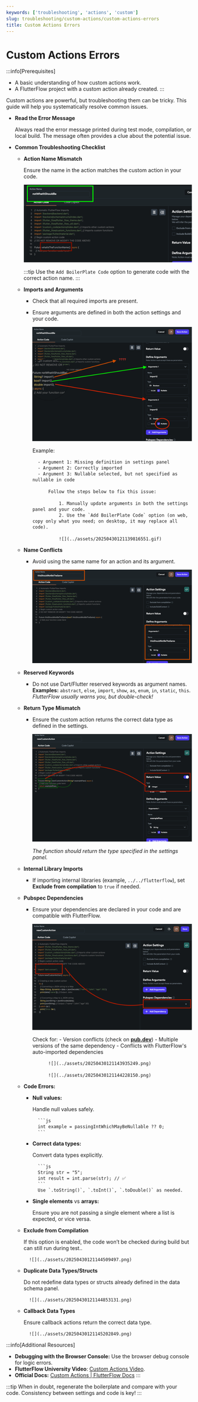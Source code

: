 ```yaml
---
keywords: ['troubleshooting', 'actions', 'custom']
slug: troubleshooting/custom-actions/custom-actions-errors
title: Custom Actions Errors
---
```

# Custom Actions Errors

:::info[Prerequisites]
- A basic understanding of how custom actions work.
- A FlutterFlow project with a custom action already created.
:::


Custom actions are powerful, but troubleshooting them can be tricky. This guide will help you systematically resolve common issues.


- **Read the Error Message**

    Always read the error message printed during test mode, compilation, or local build. The message often provides a clue about the potential issue.

- **Common Troubleshooting Checklist**

    - **Action Name Mismatch**

        Ensure the name in the action matches the custom action in your code.

        ![](../assets/20250430121138021235.png)

        :::tip
        Use the `Add BoilerPlate Code` option to generate code with the correct action name.
        :::

    - **Imports and Arguments**

        - Check that all required imports are present.
        - Ensure arguments are defined in both the action settings and your code.

            ![](../assets/20250430121138830209.png)

            Example:

                - Argument 1: Missing definition in settings panel
                - Argument 2: Correctly imported
                - Argument 3: Nullable selected, but not specified as nullable in code

                    Follow the steps below to fix this issue:

                        1. Manually update arguments in both the settings panel and your code.
                        2. Use the `Add BoilerPlate Code` option (on web, copy only what you need; on desktop, it may replace all code).

                        ![](../assets/20250430121139816551.gif)

    - **Name Conflicts**

        - Avoid using the same name for an action and its argument.

            ![](../assets/20250430121142594662.png)

    - **Reserved Keywords**

        - Do not use Dart/Flutter reserved keywords as argument names. **Examples:** `abstract`, `else`, `import`, `show`, `as`, `enum`, `in`, `static`, `this`.
        *FlutterFlow usually warns you, but double-check!*

    - **Return Type Mismatch**

        - Ensure the custom action returns the correct data type as defined in the settings.

            ![](../assets/20250430121143268592.png)

            *The function should return the type specified in the settings panel.*

    - **Internal Library Imports**

        - If importing internal libraries (example, `../../flutterflow`), set **Exclude from compilation** to `true` if needed.

    - **Pubspec Dependencies**

        - Ensure your dependencies are declared in your code and are compatible with FlutterFlow.

            ![](../assets/20250430121143614166.png)

            Check for:
                - Version conflicts (check on **[pub.dev](https://pub.dev)**)
                - Multiple versions of the same dependency
                - Conflicts with FlutterFlow's auto-imported dependencies

                    ![](../assets/20250430121143935249.png)

                    ![](../assets/20250430121144228150.png)

    - **Code Errors:**

        - **Null values:**
            
            Handle null values safely.

                ```js
                int example = passingIntWhichMayBeNullable ?? 0;
                ```
        - **Correct data types:**

            Convert data types explicitly.

                ```js
                String str = "5";
                int result = int.parse(str); // ✅
                ```
                Use `.toString()`, `.toInt()`, `.toDouble()` as needed.

        - **Single elements** vs **arrays:**
            
            Ensure you are not passing a single element where a list is expected, or vice versa.

    - **Exclude from Compilation**

        If this option is enabled, the code won’t be checked during build but can still run during test..

            ![](../assets/20250430121144509497.png)

    - **Duplicate Data Types/Structs**

        Do not redefine data types or structs already defined in the data schema panel.

            ![](../assets/20250430121144853131.png)

    - **Callback Data Types**

        Ensure callback actions return the correct data type.

            ![](../assets/20250430121145202849.png)


:::info[Additional Resources]
- **Debugging with the Browser Console:** Use the browser debug console for logic errors.
- **FlutterFlow University Video**: [Custom Actions Video](https://www.youtube.com/watch?v=rKaD9eKuZkY).
- **Official Docs:** [Custom Actions | FlutterFlow Docs](/concepts/custom-code/custom-actions/)
:::

:::tip
When in doubt, regenerate the boilerplate and compare with your code. Consistency between settings and code is key!
:::